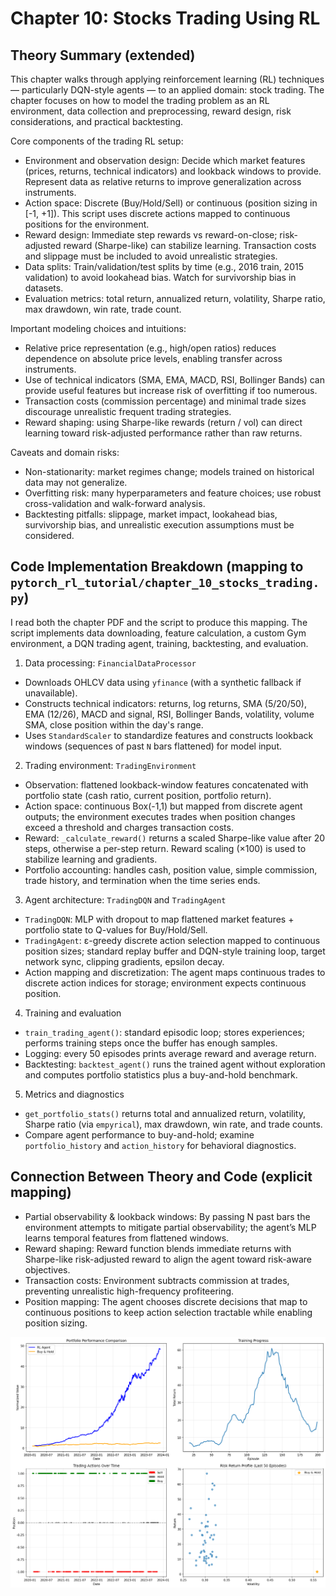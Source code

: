 # Chapter 10: Stocks Trading Using RL

## Theory Summary (extended)

This chapter walks through applying reinforcement learning (RL) techniques — particularly DQN-style agents — to an applied domain: stock trading. The chapter focuses on how to model the trading problem as an RL environment, data collection and preprocessing, reward design, risk considerations, and practical backtesting.

Core components of the trading RL setup:
- Environment and observation design: Decide which market features (prices, returns, technical indicators) and lookback windows to provide. Represent data as relative returns to improve generalization across instruments.
- Action space: Discrete (Buy/Hold/Sell) or continuous (position sizing in [-1, +1]). This script uses discrete actions mapped to continuous positions for the environment.
- Reward design: Immediate step rewards vs reward-on-close; risk-adjusted reward (Sharpe-like) can stabilize learning. Transaction costs and slippage must be included to avoid unrealistic strategies.
- Data splits: Train/validation/test splits by time (e.g., 2016 train, 2015 validation) to avoid lookahead bias. Watch for survivorship bias in datasets.
- Evaluation metrics: total return, annualized return, volatility, Sharpe ratio, max drawdown, win rate, trade count.

Important modeling choices and intuitions:
- Relative price representation (e.g., high/open ratios) reduces dependence on absolute price levels, enabling transfer across instruments.
- Use of technical indicators (SMA, EMA, MACD, RSI, Bollinger Bands) can provide useful features but increase risk of overfitting if too numerous.
- Transaction costs (commission percentage) and minimal trade sizes discourage unrealistic frequent trading strategies.
- Reward shaping: using Sharpe-like rewards (return / vol) can direct learning toward risk-adjusted performance rather than raw returns.

Caveats and domain risks:
- Non-stationarity: market regimes change; models trained on historical data may not generalize.
- Overfitting risk: many hyperparameters and feature choices; use robust cross-validation and walk-forward analysis.
- Backtesting pitfalls: slippage, market impact, lookahead bias, survivorship bias, and unrealistic execution assumptions must be considered.


## Code Implementation Breakdown (mapping to `pytorch_rl_tutorial/chapter_10_stocks_trading.py`)

I read both the chapter PDF and the script to produce this mapping. The script implements data downloading, feature calculation, a custom Gym environment, a DQN trading agent, training, backtesting, and evaluation.

1) Data processing: `FinancialDataProcessor`
- Downloads OHLCV data using `yfinance` (with a synthetic fallback if unavailable).
- Constructs technical indicators: returns, log returns, SMA (5/20/50), EMA (12/26), MACD and signal, RSI, Bollinger Bands, volatility, volume SMA, close position within the day's range.
- Uses `StandardScaler` to standardize features and constructs lookback windows (sequences of past `N` bars flattened) for model input.

2) Trading environment: `TradingEnvironment`
- Observation: flattened lookback-window features concatenated with portfolio state (cash ratio, current position, portfolio return).
- Action space: continuous Box(-1,1) but mapped from discrete agent outputs; the environment executes trades when position changes exceed a threshold and charges transaction costs.
- Reward: `_calculate_reward()` returns a scaled Sharpe-like value after 20 steps, otherwise a per-step return. Reward scaling (×100) is used to stabilize learning and gradients.
- Portfolio accounting: handles cash, position value, simple commission, trade history, and termination when the time series ends.

3) Agent architecture: `TradingDQN` and `TradingAgent`
- `TradingDQN`: MLP with dropout to map flattened market features + portfolio state to Q-values for Buy/Hold/Sell.
- `TradingAgent`: ε-greedy discrete action selection mapped to continuous position sizes; standard replay buffer and DQN-style training loop, target network sync, clipping gradients, epsilon decay.
- Action mapping and discretization: The agent maps continuous trades to discrete action indices for storage; environment expects continuous position.

4) Training and evaluation
- `train_trading_agent()`: standard episodic loop; stores experiences; performs training steps once the buffer has enough samples.
- Logging: every 50 episodes prints average reward and average return.
- Backtesting: `backtest_agent()` runs the trained agent without exploration and computes portfolio statistics plus a buy-and-hold benchmark.

5) Metrics and diagnostics
- `get_portfolio_stats()` returns total and annualized return, volatility, Sharpe ratio (via `empyrical`), max drawdown, win rate, and trade counts.
- Compare agent performance to buy-and-hold; examine `portfolio_history` and `action_history` for behavioral diagnostics.


## Connection Between Theory and Code (explicit mapping)

- Partial observability & lookback windows: By passing N past bars the environment attempts to mitigate partial observability; the agent’s MLP learns temporal features from flattened windows.
- Reward shaping: Reward function blends immediate returns with Sharpe-like risk-adjusted reward to align the agent toward risk-aware objectives.
- Transaction costs: Environment subtracts commission at trades, preventing unrealistic high-frequency profiteering.
- Position mapping: The agent chooses discrete decisions that map to continuous positions to keep action selection tractable while enabling position sizing.

![Image title](../results/chapter_10_trading_results.png)
